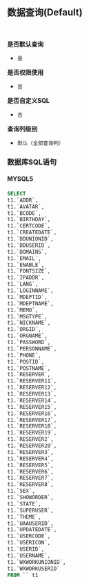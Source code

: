 ## 数据查询(Default) <!-- {docsify-ignore-all} -->



<br>
<p class="panel-title"><b>是否默认查询</b></p>

* `是`

<p class="panel-title"><b>是否权限使用</b></p>

* `否`

<p class="panel-title"><b>是否自定义SQL</b></p>

* `否`

<p class="panel-title"><b>查询列级别</b></p>

* `默认（全部查询列）`




### 数据库SQL语句

#### MYSQL5

```sql
SELECT
t1.`ADDR`,
t1.`AVATAR`,
t1.`BCODE`,
t1.`BIRTHDAY`,
t1.`CERTCODE`,
t1.`CREATEDATE`,
t1.`DDUNIONID`,
t1.`DDUSERID`,
t1.`DOMAINS`,
t1.`EMAIL`,
t1.`ENABLE`,
t1.`FONTSIZE`,
t1.`IPADDR`,
t1.`LANG`,
t1.`LOGINNAME`,
t1.`MDEPTID`,
t1.`MDEPTNAME`,
t1.`MEMO`,
t1.`MSGTYPE`,
t1.`NICKNAME`,
t1.`ORGID`,
t1.`ORGNAME`,
t1.`PASSWORD`,
t1.`PERSONNAME`,
t1.`PHONE`,
t1.`POSTID`,
t1.`POSTNAME`,
t1.`RESERVER`,
t1.`RESERVER11`,
t1.`RESERVER12`,
t1.`RESERVER13`,
t1.`RESERVER14`,
t1.`RESERVER15`,
t1.`RESERVER16`,
t1.`RESERVER17`,
t1.`RESERVER18`,
t1.`RESERVER19`,
t1.`RESERVER2`,
t1.`RESERVER20`,
t1.`RESERVER3`,
t1.`RESERVER4`,
t1.`RESERVER5`,
t1.`RESERVER6`,
t1.`RESERVER7`,
t1.`RESERVER8`,
t1.`SEX`,
t1.`SHOWORDER`,
t1.`STATE`,
t1.`SUPERUSER`,
t1.`THEME`,
t1.`UAAUSERID`,
t1.`UPDATEDATE`,
t1.`USERCODE`,
t1.`USERICON`,
t1.`USERID`,
t1.`USERNAME`,
t1.`WXWORKUNIONID`,
t1.`WXWORKUSERID`
FROM `` t1 


```
